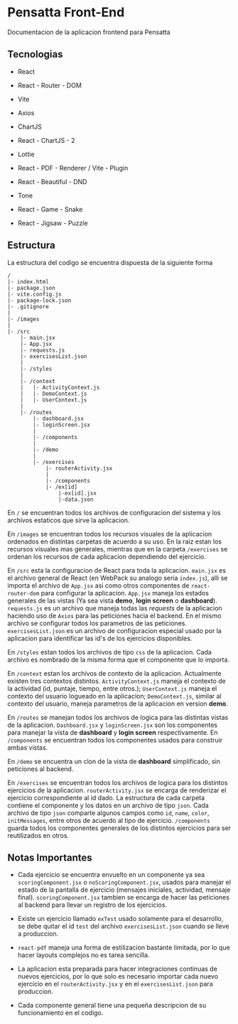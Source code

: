 # Pensatta Front-End

Documentacion de la aplicacion frontend para Pensatta



## Tecnologias

- React

- React - Router - DOM

- Vite

- Axios

- ChartJS

- React - ChartJS - 2

- Lottie

- React - PDF - Renderer / Vite - Plugin

- React - Beautiful - DND

- Tone

- React - Game - Snake

- React - Jigsaw - Puzzle



## Estructura

La estructura del codigo se encuentra dispuesta de la siguiente forma

```
/
|- index.html
|- package.json
|- vite.config.js
|- package-lock.json
|- .gitignore
|
|- /images
|
|- /src
    |- main.jsx
    |- App.jsx
    |- requests.js
    |- exercisesList.json
    |
    |- /styles
    |
    |- /context
    |   |- ActivityContext.js
    |   |- DemoContext.js
    |   |- UserContext.js
    |    
    |- /routes
        |- dashboard.jsx
        |- loginScreen.jsx
        |
        |- /components
        |
        |- /demo
        |
        |- /exercises
            |- routerActivity.jsx
            |
            |- /components
            |- /ex[id]
                |-ex[id].jsx
                |-data.json
```

En `/` se encuentran todos los archivos de configuracion del sistema y los archivos estaticos que sirve la aplicacion.



En `/images` se encuentran todos los recursos visuales de la aplicacion ordenados en distintas carpetas de acuerdo a su uso. En la raiz estan los recursos visuales mas generales, mientras que en la carpeta `/exercises` se ordenan los recursos de cada aplicacion dependiendo del ejercicio.



En `/src` esta la configuracion de React para toda la aplicacion. `main.jsx` es el archivo general de React (en WebPack su analogo seria `index.js`), alli se importa el archivo de `App.jsx` asi como otros componentes de `react-router-dom` para configurar la aplicacion. `App.jsx` maneja los estados generales de las vistas (Ya sea vista **demo**, **login screen** o **dashboard**). `requests.js` es un archivo que maneja todas las *requests* de la aplicacion haciendo uso de `Axios` para las peticiones hacia el backend. En el mismo archivo se configurar todos los parametros de las peticiones. `exercisesList.json` es un archivo de configuracion especial usado por la aplicacion para identificar las id's de los ejercicios disponibles.



En `/styles` estan todos los archivos de tipo `css` de la aplicacion. Cada archivo es nombrado de la misma forma que el componente que lo importa.



En `/context` estan los archivos de contexto de la aplicacion. Actualmente existen tres contextos distintos. `ActivityContext.js` maneja el contexto de la actividad (id, puntaje, tiempo, entre otros.); `UserContext.js` maneja el contexto del usuario logueado en la aplicacion; `DemoContext.js`, similar al contexto del usuario, maneja parametros de la aplicacion en version **demo**.



En `/routes` se manejan todos los archivos de logica para las distintas vistas de la aplicacion. `Dashboard.jsx` y `loginScreen.jsx` son los componentes para manejar la vista de **dashboard** y **login screen** respectivamente. En `/components` se encuentran todos los componentes usados para construir ambas vistas.



En `/demo` se encuentra un clon de la vista de **dashboard** simplificado, sin peticiones al backend.



En `/exercises` se encuentran todos los archivos de logica para los distintos ejercicios de la aplicacion. `routerActivity.jsx` se encarga de renderizar el ejercicio correspondiente al id dado. La estructura de cada carpeta contiene el componente y los datos en un archivo de tipo `json`. Cada archivo de tipo `json` comparte algunos campos como `id`, `name`, `color`, `initMessages`, entre otros de acuerdo al tipo de ejercicio. `/components` guarda todos los componentes generales de los distintos ejercicios para ser reutilizados en otros.



## Notas Importantes

- Cada ejercicio se encuentra envuelto en un componente ya sea `scoringComponent.jsx` o `noScoringComponent.jsx`, usados para manejar el estado de la pantalla de ejercicio (mensajes iniciales, actividad, mensaje final). `scoringComponent.jsx` tambien se encarga de hacer las peticiones al backend para llevar un registro de los ejercicios.

- Existe un ejercicio llamado `exTest` usado solamente para el desarrollo, se debe quitar el id `test` del archivo `exercisesList.json` cuando se lleve a produccion.

- `react-pdf` maneja una forma de estilizacion bastante limitada, por lo que hacer layouts complejos no es tarea sencilla.

- La aplicacion esta preparada para hacer integraciones continuas de nuevos ejercicios, por lo que solo es necesario importar cada nuevo ejercicio en el `routerActivity.jsx` y en el `exercisesList.json` para produccion.

- Cada componente general tiene una pequeña descripcion de su funcionamiento en el codigo.










